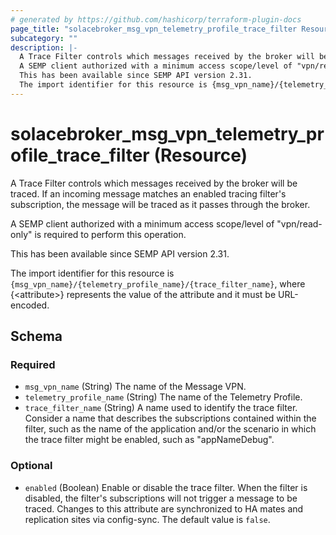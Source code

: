 ```yaml
---
# generated by https://github.com/hashicorp/terraform-plugin-docs
page_title: "solacebroker_msg_vpn_telemetry_profile_trace_filter Resource - solacebroker"
subcategory: ""
description: |-
  A Trace Filter controls which messages received by the broker will be traced. If an incoming message matches an enabled tracing filter's subscription, the message will be traced as it passes through the broker.
  A SEMP client authorized with a minimum access scope/level of "vpn/read-only" is required to perform this operation.
  This has been available since SEMP API version 2.31.
  The import identifier for this resource is {msg_vpn_name}/{telemetry_profile_name}/{trace_filter_name}, where {&lt;attribute&gt;} represents the value of the attribute and it must be URL-encoded.
---
```


# solacebroker_msg_vpn_telemetry_profile_trace_filter (Resource)

A Trace Filter controls which messages received by the broker will be traced. If an incoming message matches an enabled tracing filter's subscription, the message will be traced as it passes through the broker.



A SEMP client authorized with a minimum access scope/level of "vpn/read-only" is required to perform this operation.

This has been available since SEMP API version 2.31.

The import identifier for this resource is `{msg_vpn_name}/{telemetry_profile_name}/{trace_filter_name}`, where {&lt;attribute&gt;} represents the value of the attribute and it must be URL-encoded.



<!-- schema generated by tfplugindocs -->
## Schema

### Required

- `msg_vpn_name` (String) The name of the Message VPN.
- `telemetry_profile_name` (String) The name of the Telemetry Profile.
- `trace_filter_name` (String) A name used to identify the trace filter. Consider a name that describes the subscriptions contained within the filter, such as the name of the application and/or the scenario in which the trace filter might be enabled, such as "appNameDebug".

### Optional

- `enabled` (Boolean) Enable or disable the trace filter. When the filter is disabled, the filter's subscriptions will not trigger a message to be traced. Changes to this attribute are synchronized to HA mates and replication sites via config-sync. The default value is `false`.
